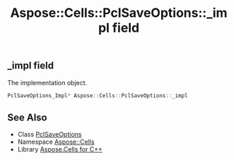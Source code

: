 ﻿---
title: Aspose::Cells::PclSaveOptions::_impl field
linktitle: _impl
second_title: Aspose.Cells for C++ API Reference
description: 'Aspose::Cells::PclSaveOptions::_impl field. The implementation object in C++.'
type: docs
weight: 700
url: /cpp/aspose.cells/pclsaveoptions/_impl/
---
## _impl field


The implementation object.

```cpp
PclSaveOptions_Impl* Aspose::Cells::PclSaveOptions::_impl
```

## See Also

* Class [PclSaveOptions](../)
* Namespace [Aspose::Cells](../../)
* Library [Aspose.Cells for C++](../../../)
